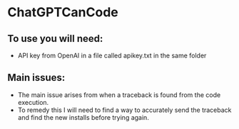 # ChatGPTCanCode

## To use you will need:
- API key from OpenAI in a file called apikey.txt in the same folder

## Main issues:
- The main issue arises from when a traceback is found from the code execution.
- To remedy this I will need to find a way to accurately send the traceback and find the new installs before trying again.
